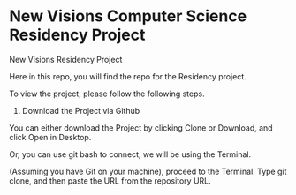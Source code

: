 # New Visions Computer Science Residency Project
New Visions Residency Project


Here in this repo, you will find the repo for the Residency project.

To view the project, please follow the following steps.

1. Download the Project via Github

You can either download the Project by clicking Clone or Download, and click Open in Desktop.

Or, you can use git bash to connect, we will be using the Terminal.

(Assuming you have Git on your machine), proceed to the Terminal.
Type git clone, and then paste the URL from the repository URL. 

